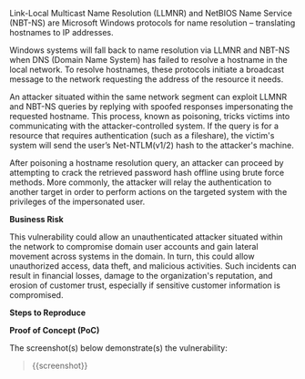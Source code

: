 Link-Local Multicast Name Resolution (LLMNR) and NetBIOS Name Service (NBT-NS) are Microsoft Windows protocols for name resolution – translating hostnames to IP addresses.

Windows systems will fall back to name resolution via LLMNR and NBT-NS when DNS (Domain Name System) has failed to resolve a hostname in the local network. To resolve hostnames, these protocols initiate a broadcast message to the network requesting the address of the resource it needs.  

An attacker situated within the same network segment can exploit LLMNR and NBT-NS queries by replying with spoofed responses impersonating the requested hostname. This process, known as poisoning, tricks victims into communicating with the attacker-controlled system. If the query is for a resource that requires authentication (such as a fileshare), the victim's system will send the user’s Net-NTLM(v1/2) hash to the attacker's machine. 

After poisoning a hostname resolution query, an attacker can proceed by attempting to crack the retrieved password hash offline using brute force methods. More commonly, the attacker will relay the authentication to another target in order to perform actions on the targeted system with the privileges of the impersonated user. 

**Business Risk**

This vulnerability could allow an unauthenticated attacker situated within the network to compromise domain user accounts and gain lateral movement across systems in the domain. In turn, this could allow unauthorized access, data theft, and malicious activities. Such incidents can result in financial losses, damage to the organization's reputation, and erosion of customer trust, especially if sensitive customer information is compromised.

**Steps to Reproduce**

<Provide numbered steps to reproduce this issue in the context of the in-scope domain>

**Proof of Concept (PoC)**

The screenshot(s) below demonstrate(s) the vulnerability:
>
> {{screenshot}}
